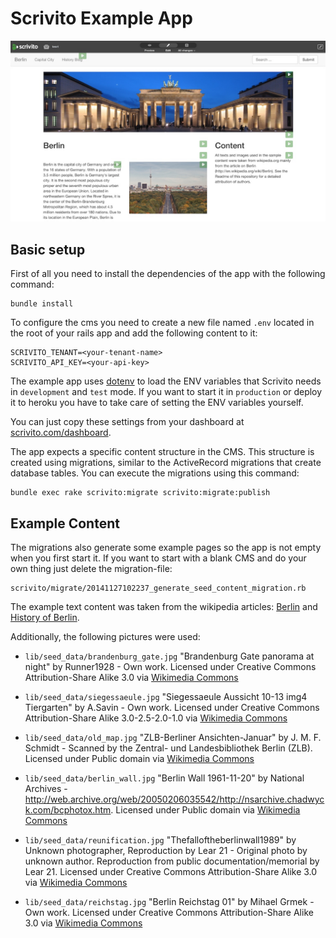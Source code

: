 # Scrivito Example App

![Example App Screenshot](example_app_screenshot.jpg)

## Basic setup

First of all you need to install the dependencies of the app with the following command:

```
bundle install
```

To configure the cms you need to create a new file named `.env` located in the 
root of your rails app and add the following content to it:

```
SCRIVITO_TENANT=<your-tenant-name>
SCRIVITO_API_KEY=<your-api-key>
```

The example app uses [dotenv](https://github.com/bkeepers/dotenv) to load the ENV
variables that Scrivito needs in `development` and `test` mode. If you want to start
it in `production` or deploy it to heroku you have to take care of setting the ENV
variables yourself.

You can just copy these settings from your dashboard at [scrivito.com/dashboard](https://scrivito.com/dashboard).

The app expects a specific content structure in the CMS. This structure is
created using migrations, similar to the ActiveRecord migrations that create
database tables. You can execute the migrations using this command:

```
bundle exec rake scrivito:migrate scrivito:migrate:publish
```

## Example Content

The migrations also generate some example pages so the app is not empty when you first start it. If you want to start with a blank CMS and do your own thing just delete the migration-file:

```
scrivito/migrate/20141127102237_generate_seed_content_migration.rb
```

The example text content was taken from the wikipedia articles:
[Berlin](http://en.wikipedia.org/wiki/Berlin) and
[History of Berlin](http://en.wikipedia.org/wiki/History_of_Berlin).

Additionally, the following pictures were used:

- `lib/seed_data/brandenburg_gate.jpg`
"Brandenburg Gate panorama at night" by Runner1928 - Own work. Licensed under Creative Commons Attribution-Share Alike 3.0 via [Wikimedia Commons](http://commons.wikimedia.org/wiki/File:Brandenburg_Gate_panorama_at_night.jpg)

- `lib/seed_data/siegessaeule.jpg`
"Siegessaeule Aussicht 10-13 img4 Tiergarten" by A.Savin - Own work. Licensed under Creative Commons Attribution-Share Alike 3.0-2.5-2.0-1.0 via [Wikimedia Commons](http://commons.wikimedia.org/wiki/File:Siegessaeule_Aussicht_10-13_img4_Tiergarten.jpg)

- `lib/seed_data/old_map.jpg`
"ZLB-Berliner Ansichten-Januar" by J. M. F. Schmidt - Scanned by the Zentral- und Landesbibliothek Berlin (ZLB). Licensed under Public domain via [Wikimedia Commons](http://commons.wikimedia.org/wiki/File:ZLB-Berliner_Ansichten-Januar.jpg)

- `lib/seed_data/berlin_wall.jpg`
"Berlin Wall 1961-11-20" by National Archives - http://web.archive.org/web/20050206035542/http://nsarchive.chadwyck.com/bcphotox.htm. Licensed under Public domain via [Wikimedia Commons](http://commons.wikimedia.org/wiki/File:Berlin_Wall_1961-11-20.jpg)

- `lib/seed_data/reunification.jpg`
"Thefalloftheberlinwall1989" by Unknown photographer, Reproduction by Lear 21 - Original photo by unknown author. Reproduction from public documentation/memorial by Lear 21. Licensed under Creative Commons Attribution-Share Alike 3.0 via [Wikimedia Commons](http://commons.wikimedia.org/wiki/File:Thefalloftheberlinwall1989.JPG)

- `lib/seed_data/reichstag.jpg`
"Berlin Reichstag 01" by Mihael Grmek - Own work. Licensed under Creative Commons Attribution-Share Alike 3.0 via [Wikimedia Commons](http://commons.wikimedia.org/wiki/File:Berlin_Reichstag_01.jpg)
